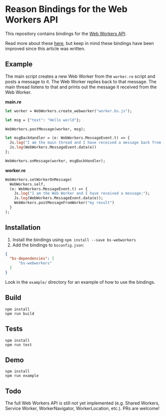 # Reason Bindings for the Web Workers API 

This repository contains bindings for the [Web Workers API](https://developer.mozilla.org/en-US/docs/Web/API/Web_Workers_API/).

Read more about these [here](https://davidgom.es/writing-reasonml-bindings-for-javascript-apis/), but keep in mind these bindings have been improved since this article was written.

## Example

The main script creates a new Web Worker from the `worker.re` script and posts a message to it. The Web Worker replies back to that message. The main thread listens to that and prints out the message it received from the Web Worker.

**main.re**
```ocaml
let worker = WebWorkers.create_webworker("worker.bs.js");

let msg = {"text": "Hello world"};

WebWorkers.postMessage(worker, msg);

let msgBackHandler = (e: WebWorkers.MessageEvent.t) => {
  Js.log("I am the main thread and I have received a message back from the worker:");
  Js.log(WebWorkers.MessageEvent.data(e))
};

WebWorkers.onMessage(worker, msgBackHandler);
```

**worker.re**
```ocaml
WebWorkers.setWorkerOnMessage(
  WebWorkers.self,
  (e: WebWorkers.MessageEvent.t) => {
    Js.log("I am the Web Worker and I have received a message:");
    Js.log(WebWorkers.MessageEvent.data(e));
    WebWorkers.postMessageFromWorker("my result")
  }
);
```

## Installation

1. Install the bindings using `npm install --save bs-webworkers`
2. Add the bindings to `bsconfig.json`:

```json
{
  "bs-dependencies": [
      "bs-webworkers"
  ]
}
```

Look in the `example/` directory for an example of how to use the bindings.

## Build
```
npm install
npm run build
```

## Tests
```
npm install
npm run test
```

## Demo
```
npm install
npm run example
```

## Todo

The full Web Workers API is still not yet implemented (e.g. Shared Workers, Service Worker, WorkerNavigator, WorkerLocation, etc.). PRs are welcome!
